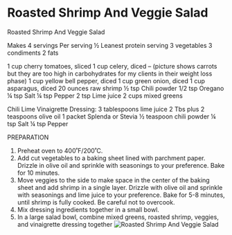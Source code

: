 # Roasted Shrimp And Veggie Salad

Roasted Shrimp And Veggie Salad

Makes 4 servings
Per serving
½ Leanest protein serving
3 vegetables
3 condiments
2 fats

1 cup cherry tomatoes, sliced
1 cup celery, diced – (picture shows carrots but they are too high in carbohydrates for my clients in their weight loss phase)
1 cup yellow bell pepper, diced
1 cup green onion, diced
1 cup asparagus, diced
20 ounces raw shrimp
½ tsp Chili powder
1/2 tsp Oregano
¼ tsp Salt
¼ tsp Pepper
2 tsp Lime juice
2 cups mixed greens

Chili Lime Vinaigrette Dressing:
3 tablespoons lime juice
2 Tbs plus 2 teaspoons olive oil
1 packet Splenda or Stevia
½ teaspoon chili powder
¼ tsp Salt
¼ tsp Pepper

PREPARATION
1. Preheat oven to 400˚F/200˚C.
2. Add cut vegetables to a baking sheet lined with parchment paper. Drizzle in olive oil and sprinkle with seasonings to your preference. Bake for 10 minutes.
3. Move veggies to the side to make space in the center of the baking sheet and add shrimp in a single layer. Drizzle with olive oil and sprinkle with seasonings and lime juice to your preference. Bake for 5-8 minutes, until shrimp is fully cooked. Be careful not to overcook. 
4. Mix dressing ingredients together in a small bowl. 
5. In a large salad bowl, combine mixed greens, roasted shrimp, veggies, and vinaigrette dressing together
![Roasted Shrimp And Veggie Salad](/images/Roasted%20Shrimp%20And%20Veggie%20Salad.png)

